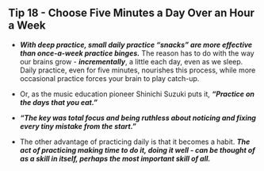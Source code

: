 ## Tip 18 - Choose Five Minutes a Day Over an Hour a Week

- ***With deep practice, small daily practice “snacks” are more effective than once-a-week practice binges.*** The reason has to do with the way our brains grow - ***incrementally***, a little each day, even as we sleep. Daily practice, even for five minutes, nourishes this process, while more occasional practice forces your brain to play catch-up.
- Or, as the music education pioneer Shinichi Suzuki puts it, ***“Practice on the days that you eat.”***

- ***“The key was total focus and being ruthless about noticing and fixing every tiny mistake from the start.”***

- The other advantage of practicing daily is that it becomes a habit. ***The act of practicing making time to do it, doing it well - can be thought of as a skill in itself, perhaps the most important skill of all.***